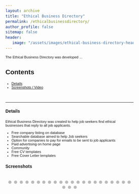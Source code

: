 ```yaml
---
layout: archive
title: "Ethical Business Directory"
permalink: /ethicalbusinessdirectory/
author_profile: false
sitemap: false
header: 
   image: "/assets/images/ethical-business-directory-header-background.jpg" 
---
```


<style>
* {box-sizing: border-box;}
body {font-family: Verdana, sans-serif;}
.mySlides {display: none;}
img {vertical-align: middle;}

/* Slideshow container */
.slideshow-container {
  max-width: 1000px;
  position: relative;
  margin: auto;
}

/* Caption text */
.text {
  color: #f2f2f2;
  font-size: 15px;
  padding: 8px 12px;
  position: absolute;
  bottom: 8px;
  width: 100%;
  text-align: center;
}

/* Number text (1/3 etc) */
.numbertext {
  color: #f2f2f2;
  font-size: 12px;
  padding: 8px 12px;
  position: absolute;
  top: 0;
}

/* The dots/bullets/indicators */
.dot {
  height: 10px;
  width: 10px;
  margin: 0 2px;
  background-color: #bbb;
  border-radius: 50%;
  display: inline-block;
  transition: background-color 0.6s ease;
}

.active {
  background-color: #717171;
}

/* Fading animation */
.fade {
  -webkit-animation-name: fade;
  -webkit-animation-duration: 4s;
  animation-name: fade;
  animation-duration: 4s;
}

@-webkit-keyframes fade {
  from {opacity: .4} 
  to {opacity: 1}
}

@keyframes fade {
  from {opacity: .4} 
  to {opacity: 1}
}

/* On smaller screens, decrease text size */
@media only screen and (max-width: 300px) {
  .text {font-size: 11px}
}
</style>

<p style="font-size:0.80em; margin-top:0; margin-bottom: 0;">
The Ethical Business Directory was developed ...
</p>

<h2>Contents</h2>
<ul style="font-size:0.80em;">
  <li><a href="#1">Details</a></li>
  <li><a href="#2">Screenshots / Video</a></li>
</ul>

<br>
<hr>

<div id="1"></div>
<h4>Details</h4>
<p style="font-size:0.80em; margin-top:0; margin-bottom: 0;">
Ethical Business Directory was created to help job seekers find ethical businesses that reply to all job applicants.
</p>
<ul style="font-size:0.80em;">
    <li>Free company listing on database</li>
    <li>Searchable database aimed to help Job seekers</li>
    <li>Option for companies to pay for emails to be sent to job applicants</li>
    <li>Paid advertising on home page</li>
    <li>Community</li>
    <li>Free CV templates</li>
    <li>Free Cover Letter templates</li>
</ul>

<div id="2"></div>
<h4>Screenshots</h4>

<div class="slideshow-container">

<div class="mySlides fade"><div class="numbertext">1 / 25</div><img src="/assets/slideshows/ethicalbusinessdirectory/slide-1.png" style="width:100%"><div class="text"></div></div>
<div class="mySlides fade"><div class="numbertext">2 / 25</div><img src="/assets/slideshows/ethicalbusinessdirectory/slide-2.png" style="width:100%"><div class="text"></div></div>
<div class="mySlides fade"><div class="numbertext">3 / 25</div><img src="/assets/slideshows/ethicalbusinessdirectory/slide-3.png" style="width:100%"><div class="text"></div></div>
<div class="mySlides fade"><div class="numbertext">4 / 25</div><img src="/assets/slideshows/ethicalbusinessdirectory/slide-4.png" style="width:100%"><div class="text"></div></div>
<div class="mySlides fade"><div class="numbertext">5 / 25</div><img src="/assets/slideshows/ethicalbusinessdirectory/slide-5.png" style="width:100%"><div class="text"></div></div>
<div class="mySlides fade"><div class="numbertext">6 / 25</div><img src="/assets/slideshows/ethicalbusinessdirectory/slide-6.png" style="width:100%"><div class="text"></div></div>
<div class="mySlides fade"><div class="numbertext">7 / 25</div><img src="/assets/slideshows/ethicalbusinessdirectory/slide-7.png" style="width:100%"><div class="text"></div></div>
<div class="mySlides fade"><div class="numbertext">8 / 25</div><img src="/assets/slideshows/ethicalbusinessdirectory/slide-8.png" style="width:100%"><div class="text"></div></div>
<div class="mySlides fade"><div class="numbertext">9 / 25</div><img src="/assets/slideshows/ethicalbusinessdirectory/slide-9.png" style="width:100%"><div class="text"></div></div>
<div class="mySlides fade"><div class="numbertext">10 / 25</div><img src="/assets/slideshows/ethicalbusinessdirectory/slide-10.png" style="width:100%"><div class="text"></div></div>
<div class="mySlides fade"><div class="numbertext">11 / 25</div><img src="/assets/slideshows/ethicalbusinessdirectory/slide-11.png" style="width:100%"><div class="text"></div></div>
<div class="mySlides fade"><div class="numbertext">12 / 25</div><img src="/assets/slideshows/ethicalbusinessdirectory/slide-12.png" style="width:100%"><div class="text"></div></div>
<div class="mySlides fade"><div class="numbertext">13 / 25</div><img src="/assets/slideshows/ethicalbusinessdirectory/slide-13.png" style="width:100%"><div class="text"></div></div>
<div class="mySlides fade"><div class="numbertext">14 / 25</div><img src="/assets/slideshows/ethicalbusinessdirectory/slide-14.png" style="width:100%"><div class="text"></div></div>
<div class="mySlides fade"><div class="numbertext">15 / 25</div><img src="/assets/slideshows/ethicalbusinessdirectory/slide-15.png" style="width:100%"><div class="text"></div></div>
<div class="mySlides fade"><div class="numbertext">16 / 25</div><img src="/assets/slideshows/ethicalbusinessdirectory/slide-16.png" style="width:100%"><div class="text"></div></div>
<div class="mySlides fade"><div class="numbertext">17 / 25</div><img src="/assets/slideshows/ethicalbusinessdirectory/slide-17.png" style="width:100%"><div class="text"></div></div>
<div class="mySlides fade"><div class="numbertext">18 / 25</div><img src="/assets/slideshows/ethicalbusinessdirectory/slide-18.png" style="width:100%"><div class="text"></div></div>
<div class="mySlides fade"><div class="numbertext">19 / 25</div><img src="/assets/slideshows/ethicalbusinessdirectory/slide-19.png" style="width:100%"><div class="text"></div></div>
<div class="mySlides fade"><div class="numbertext">20 / 25</div><img src="/assets/slideshows/ethicalbusinessdirectory/slide-20.png" style="width:100%"><div class="text"></div></div>
<div class="mySlides fade"><div class="numbertext">21 / 25</div><img src="/assets/slideshows/ethicalbusinessdirectory/slide-21.png" style="width:100%"><div class="text"></div></div>
<div class="mySlides fade"><div class="numbertext">22 / 25</div><img src="/assets/slideshows/ethicalbusinessdirectory/slide-22.png" style="width:100%"><div class="text"></div></div>
<div class="mySlides fade"><div class="numbertext">23 / 25</div><img src="/assets/slideshows/ethicalbusinessdirectory/slide-23.png" style="width:100%"><div class="text"></div></div>
<div class="mySlides fade"><div class="numbertext">24 / 25</div><img src="/assets/slideshows/ethicalbusinessdirectory/slide-24.png" style="width:100%"><div class="text"></div></div>
<div class="mySlides fade"><div class="numbertext">25 / 25</div><img src="/assets/slideshows/ethicalbusinessdirectory/slide-25.png" style="width:100%"><div class="text"></div></div>
  
</div>

<br>

<div style="text-align:center">
  <span class="dot"></span> 
  <span class="dot"></span> 
  <span class="dot"></span> 
  <span class="dot"></span> 
  <span class="dot"></span> 
  <span class="dot"></span> 
  <span class="dot"></span> 
  <span class="dot"></span> 
  <span class="dot"></span> 
  <span class="dot"></span> 
  <span class="dot"></span> 
  <span class="dot"></span> 
  <span class="dot"></span> 
  <span class="dot"></span> 
  <span class="dot"></span> 
  <span class="dot"></span> 
  <span class="dot"></span> 
  <span class="dot"></span> 
  <span class="dot"></span> 
  <span class="dot"></span> 
  <span class="dot"></span> 
  <span class="dot"></span> 
  <span class="dot"></span> 
  <span class="dot"></span> 
  <span class="dot"></span>  
</div>

<script>
var slideIndex = 0;
showSlides();

function showSlides() {
  var i;
  var slides = document.getElementsByClassName("mySlides");
  var dots = document.getElementsByClassName("dot");
  for (i = 0; i < slides.length; i++) {
    slides[i].style.display = "none";  
  }
  slideIndex++;
  if (slideIndex > slides.length) {slideIndex = 1}    
  for (i = 0; i < dots.length; i++) {
    dots[i].className = dots[i].className.replace(" active", "");
  }
  slides[slideIndex-1].style.display = "block";  
  dots[slideIndex-1].className += " active";
  setTimeout(showSlides, 4000); // Change image every 2 seconds
}
</script>

